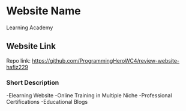# Website Name

Learning Academy

## Website Link

Repo link: https://github.com/ProgrammingHeroWC4/review-website-hafiz229

### Short Description

-Elearning Website
-Online Training in Multiple Niche
-Professional Certifications
-Educational Blogs